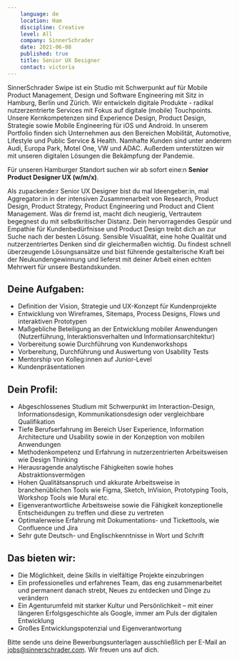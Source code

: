 ```yaml
---
    language: de
    location: Ham
    discipline: Creative
    level: All
    company: SinnerSchrader
    date: 2021-06-08
    published: true
    title: Senior UX Designer
    contact: victoria
---
```


SinnerSchrader Swipe ist ein Studio mit Schwerpunkt auf für Mobile Product Management, Design und Software Engineering mit Sitz in Hamburg, Berlin und Zürich. Wir entwickeln digitale Produkte - radikal nutzerzentrierte Services mit Fokus auf digitale (mobile) Touchpoints. Unsere Kernkompetenzen sind Experience Design, Product Design, Strategie sowie Mobile Engineering für iOS und Android. In unserem Portfolio finden sich Unternehmen aus den Bereichen Mobilität, Automotive, Lifestyle und Public Service & Health. Namhafte Kunden sind unter anderem Audi, Europa Park, Motel One, VW und ADAC. Außerdem unterstützen wir mit unseren digitalen Lösungen die Bekämpfung der Pandemie.

Für unseren Hamburger Standort suchen wir ab sofort eine:n **Senior Product Designer UX (w/m/x)**.

Als zupackende:r Senior UX Designer bist du mal Ideengeber:in, mal Aggregator:in in der intensiven Zusammenarbeit von Research, Product Design, Product Strategy, Product Engineering und Product and Client Management. Was dir fremd ist, macht dich neugierig, Vertrautem begegnest du mit selbstkritischer Distanz. Dein hervorragendes Gespür und Empathie für Kundenbedürfnisse und Product Design treibt dich an zur Suche nach der besten Lösung. Sensible Visualität, eine hohe Qualität und nutzerzentriertes Denken sind dir gleichermaßen wichtig. Du findest schnell überzeugende Lösungsansätze und bist führende gestalterische Kraft bei der Neukundengewinnung und lieferst mit deiner Arbeit einen echten Mehrwert für unsere Bestandskunden.

## Deine Aufgaben:
- Definition der Vision, Strategie und UX-Konzept für Kundenprojekte
- Entwicklung von Wireframes, Sitemaps, Process Designs, Flows und interaktiven Prototypen 
- Maßgebliche Beteiligung an der Entwicklung mobiler Anwendungen (Nutzerführung, Interaktionsverhalten und Informationsarchitektur)
- Vorbereitung sowie Durchführung von Kundenworkshops  
- Vorbereitung, Durchführung und Auswertung von Usability Tests
- Mentorship von Kolleg:innen auf Junior-Level
- Kundenpräsentationen 

## Dein Profil:
- Abgeschlossenes Studium mit Schwerpunkt im Interaction-Design, Informationsdesign, Kommunikationsdesign oder vergleichbare Qualifikation
- Tiefe Berufserfahrung im Bereich User Experience, Information Architecture und Usability sowie in der Konzeption von mobilen Anwendungen
- Methodenkompetenz und Erfahrung in nutzerzentrierten Arbeitsweisen wie Design Thinking
- Herausragende analytische Fähigkeiten sowie hohes Abstraktionsvermögen 
- Hohen Qualitätsanspruch und akkurate Arbeitsweise in branchenüblichen Tools wie Figma, Sketch, InVision, Prototyping Tools, Workshop Tools wie Mural etc.
- Eigenverantwortliche Arbeitsweise sowie die Fähigkeit konzeptionelle Entscheidungen zu treffen und diese zu vertreten
- Optimalerweise Erfahrung mit Dokumentations- und Tickettools, wie Confluence und Jira 
- Sehr gute Deutsch- und Englischkenntnisse in Wort und Schrift

## Das bieten wir:
- Die Möglichkeit, deine Skills in vielfältige Projekte einzubringen
- Ein professionelles und erfahrenes Team, das eng zusammenarbeitet und permanent danach strebt, Neues zu entdecken und Dinge zu verändern
- Ein Agenturumfeld mit starker Kultur und Persönlichkeit – mit einer längeren Erfolgsgeschichte als Google, immer am Puls der digitalen Entwicklung
- Großes Entwicklungspotenzial und Eigenverantwortung

Bitte sende uns deine Bewerbungsunterlagen ausschließlich per E-Mail an <jobs@sinnerschrader.com>. Wir freuen uns auf dich.
